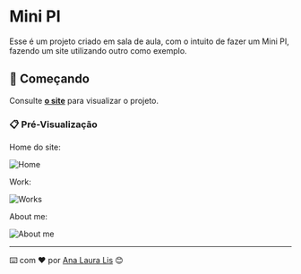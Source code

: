 # Mini PI

Esse é um projeto criado em sala de aula, com o intuito de fazer um Mini PI, fazendo um site utilizando outro como exemplo.

## 🚀 Começando


Consulte **[o site](https://661f068c73bf919aaab4474a--minipi1bimestre.netlify.app/)** para visualizar o projeto.

### 📋 Pré-Visualização

Home do site:

![Home](imagens/printsite1.png)



Work:

![Works](imagens/printsite2.png)



About me:

![About me](imagens/printsite3.png)


---
⌨️ com ❤️ por [Ana Laura Lis](https://gist.github.com/oliveirazenith) 😊
